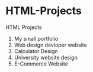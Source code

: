 # HTML-Projects

HTML Projects

1. My small portfolio
2. Web design devloper website
3. Calculator Design
4. University website design
5. E-Commerce Website
